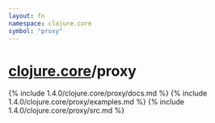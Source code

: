 ```yaml
---
layout: fn
namespace: clojure.core
symbol: "proxy"
---
```


# [clojure.core](../)/proxy

{% include 1.4.0/clojure.core/proxy/docs.md %}
{% include 1.4.0/clojure.core/proxy/examples.md %}
{% include 1.4.0/clojure.core/proxy/src.md %}


